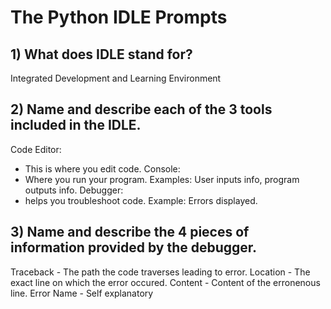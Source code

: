 # The Python IDLE Prompts

## 1) What does IDLE stand for?
Integrated Development and Learning Environment
## 2) Name and describe each of the 3 tools included in the IDLE.
Code Editor:
 - This is where you edit code.
Console:
 - Where you run your program. Examples: User inputs info, program outputs info.
Debugger:
 - helps you troubleshoot code. Example: Errors displayed.
## 3) Name and describe the 4 pieces of information provided by the debugger.
Traceback - The path the code traverses leading to error.
Location - The exact line on which the error occured.
Content - Content of the erronenous line.
Error Name - Self explanatory
